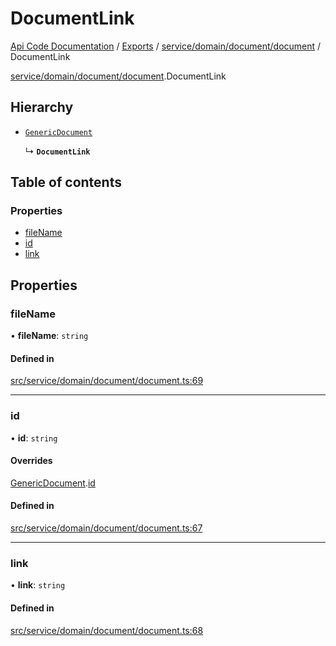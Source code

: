 # DocumentLink
 
[Api Code Documentation](../README.md) / [Exports](../modules.md) / [service/domain/document/document](../modules/service_domain_document_document.md) / DocumentLink

[service/domain/document/document](../modules/service_domain_document_document.md).DocumentLink

## Hierarchy

- [`GenericDocument`](service_domain_document_document.GenericDocument.md)

  ↳ **`DocumentLink`**

## Table of contents

### Properties

- [fileName](service_domain_document_document.DocumentLink.md#filename)
- [id](service_domain_document_document.DocumentLink.md#id)
- [link](service_domain_document_document.DocumentLink.md#link)

## Properties

### fileName

• **fileName**: `string`

#### Defined in

[src/service/domain/document/document.ts:69](https://github.com/openkfw/TruBudget/blob/26ade46/api/src/service/domain/document/document.ts#L69)

___

### id

• **id**: `string`

#### Overrides

[GenericDocument](service_domain_document_document.GenericDocument.md).[id](service_domain_document_document.GenericDocument.md#id)

#### Defined in

[src/service/domain/document/document.ts:67](https://github.com/openkfw/TruBudget/blob/26ade46/api/src/service/domain/document/document.ts#L67)

___

### link

• **link**: `string`

#### Defined in

[src/service/domain/document/document.ts:68](https://github.com/openkfw/TruBudget/blob/26ade46/api/src/service/domain/document/document.ts#L68)
